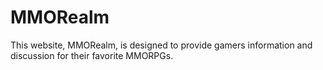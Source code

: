 # MMORealm
This website, MMORealm, is designed to provide gamers information and discussion for their favorite MMORPGs.
